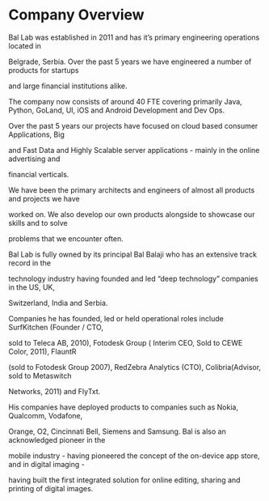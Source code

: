 # Company Overview

Bal Lab was established in 2011 and has it’s primary engineering operations located in

Belgrade, Serbia. Over the past 5 years we have engineered a number of products for startups

and large financial institutions alike.



The company now consists of around 40 FTE covering primarily Java, Python, GoLand, UI, iOS and Android Development and Dev Ops.



Over the past 5 years our projects have focused on cloud based consumer Applications, Big

and Fast Data and Highly Scalable server applications - mainly in the online advertising and

financial verticals.

We have been the primary architects and engineers of almost all products and projects we have

worked on. We also develop our own products alongside to showcase our skills and to solve

problems that we encounter often.

Bal Lab is fully owned by its principal Bal Balaji who has an extensive track record in the

technology industry having founded and led “deep technology” companies in the US, UK,

Switzerland, India and Serbia.

Companies he has founded, led or held operational roles include SurfKitchen \(Founder / CTO,

sold to Teleca AB, 2010\), Fotodesk Group \( Interim CEO, Sold to CEWE Color, 2011\), FlauntR

\(sold to Fotodesk Group 2007\), RedZebra Analytics \(CTO\), Colibria\(Advisor, sold to Metaswitch

Networks, 2011\) and FlyTxt.

His companies have deployed products to companies such as Nokia, Qualcomm, Vodafone,

Orange, O2, Cincinnati Bell, Siemens and Samsung. Bal is also an acknowledged pioneer in the

mobile industry - having pioneered the concept of the on-device app store, and in digital imaging -

having built the first integrated solution for online editing, sharing and printing of digital images.

